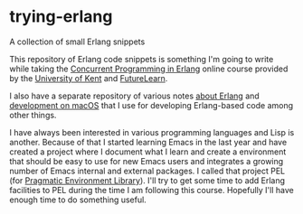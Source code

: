 # trying-erlang
A collection of small Erlang snippets

This repository of Erlang code snippets is something I'm going to write while
taking the [Concurrent Programming in
Erlang](https://www.futurelearn.com/courses/concurrent-programming-erlang)
online course provided by the [University of
Kent](https://www.futurelearn.com/partners/the-university-of-kent) and
[FutureLearn](https://www.futurelearn.com/).

I also have a separate repository of various notes [about Erlang](https://github.com/pierre-rouleau/about-erlang) and
[development on macOS](https://github.com/pierre-rouleau/about-macOS) that I
use for developing Erlang-based code among other things.

I have always been interested in various programming languages and Lisp is
another. Because of that I started learning Emacs in the last year and have
created a project where I document what I learn and create a environment that
should be easy to use for new Emacs users and integrates a growing number of
Emacs internal and external packages.
I called that project PEL
(for [Pragmatic Environment Library](https://github.com/pierre-rouleau/pel)).
I'll try to get some time to add Erlang
facilities to PEL during the time I am following this course.
Hopefully I'll have enough time to do something useful.
